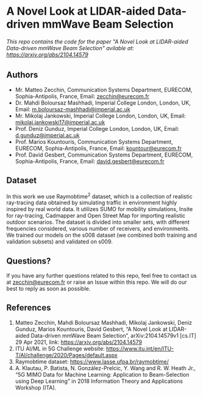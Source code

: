# A Novel Look at LIDAR-aided Data-driven mmWave Beam Selection

###### This repo contains the code for the paper "A Novel Look at LIDAR-aided Data-driven mmWave Beam Selection" avilable at: https://arxiv.org/abs/2104.14579
## Authors

* Mr. Matteo Zecchin, Communication Systems Department, EURECOM, Sophia-Antipolis, France, Email: zecchin@eurecom.fr
* Dr. Mahdi Boloursaz Mashhadi, Imperial College London, London, UK, Email: m.boloursaz-mashhadi@imperial.ac.uk
* Mr. Mikolaj Jankowski, Imperial College London, London, UK, Email: mikolaj.jankowski17@imperial.ac.uk
* Prof. Deniz Gunduz, Imperial College London, London, UK, Email: d.gunduz@imperial.ac.uk
* Prof. Marios Kountouris, Communication Systems Department, EURECOM, Sophia-Antipolis, France, Email: kountour@eurecom.fr
* Prof. David Gesbert, Communication Systems Department, EURECOM, Sophia-Antipolis, France, Email: david.gesbert@eurecom.fr

## Dataset
In this work we use Raymobtime<sup>2</sup> dataset, which is a collection of realistic ray-tracing data obtained by simulating traffic in environment highly inspired by real world data. It utilizes SUMO for mobility simulations, Insite for ray-tracing, Cadmapper and Open Street Map for importing realistic outdoor scenarios. The dataset is divided into smaller sets, with different frequencies considered, various number of receivers, and environments. We trained our models on the s008 dataset (we combined both training and validation subsets) and validated on s009. 

## Questions?
If you have any further questions related to this repo, feel free to contact us at zecchin@eurecom.fr or raise an Issue within this repo. We will do our best to reply as soon as possible.
   
## References
1. Matteo Zecchin, Mahdi Boloursaz Mashhadi, Mikolaj Jankowski, Deniz Gunduz, Marios Kountouris, David Gesbert, “A Novel Look at LIDAR-aided Data-driven mmWave Beam Selection”, arXiv:2104.14579v1 [cs.IT] 29 Apr 2021, link: https://arxiv.org/abs/2104.14579
2. ITU AI/ML in 5G Challenge website: https://www.itu.int/en/ITU-T/AI/challenge/2020/Pages/default.aspx
3. Raymobtime dataset: https://www.lasse.ufpa.br/raymobtime/
4. A. Klautau, P. Batista, N. González-Prelcic, Y. Wang and R. W. Heath Jr., “5G MIMO Data for Machine Learning: Application to Beam-Selection using Deep Learning” in 2018 Information Theory and Applications Workshop (ITA).
